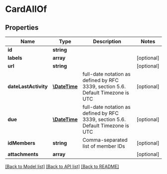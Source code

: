 # CardAllOf

## Properties
Name | Type | Description | Notes
------------ | ------------- | ------------- | -------------
**id** | **string** |  | 
**labels** | **array** |  | [optional] 
**url** | **string** |  | [optional] 
**dateLastActivity** | [**\DateTime**](\DateTime.md) | full-date notation as defined by RFC 3339, section 5.6. Default Timezone is UTC | [optional] 
**due** | [**\DateTime**](\DateTime.md) | full-date notation as defined by RFC 3339, section 5.6. Default Timezone is UTC | [optional] 
**idMembers** | **string** | Comma-separated list of member IDs | [optional] 
**attachments** | **array** |  | [optional] 

[[Back to Model list]](../README.md#documentation-for-models) [[Back to API list]](../README.md#documentation-for-api-endpoints) [[Back to README]](../README.md)



